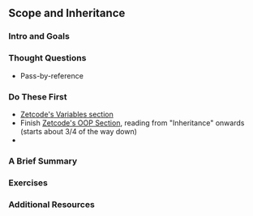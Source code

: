 ## Scope and Inheritance
### Intro and Goals
### Thought Questions
* Pass-by-reference

### Do These First
* [Zetcode's Variables section](http://zetcode.com/lang/rubytutorial/variables/)
* Finish [Zetcode's OOP Section](http://zetcode.com/lang/rubytutorial/oop/), reading from "Inheritance" onwards (starts about 3/4 of the way down)
* 
### A Brief Summary
### Exercises
### Additional Resources
